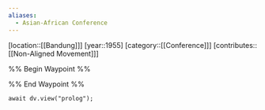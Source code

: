 ```yaml
---
aliases:
  - Asian-African Conference
---
```

[location::[[Bandung]]]
[year::1955]
[category::[[Conference]]]
[contributes::[[Non-Aligned Movement]]]


%% Begin Waypoint %%


%% End Waypoint %%

```dataviewjs
await dv.view("prolog");
```